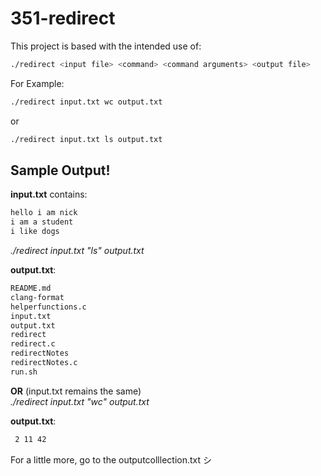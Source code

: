 # 351-redirect
This project is based with the intended use of:

```bash
./redirect <input file> <command> <command arguments> <output file>
```

For Example:
```bash
./redirect input.txt wc output.txt
```
or
```bash
./redirect input.txt ls output.txt
```

## Sample Output!
**input.txt** contains: 
```bash
hello i am nick
i am a student
i like dogs
```

*./redirect input.txt "ls" output.txt*

**output.txt**:
```bash
README.md
clang-format
helperfunctions.c
input.txt
output.txt
redirect
redirect.c
redirectNotes
redirectNotes.c
run.sh
```

**OR** (input.txt remains the same)<br>
*./redirect input.txt "wc" output.txt*

**output.txt**:
```bash
 2 11 42
```
For a little more, go to the outputcolllection.txt シ
